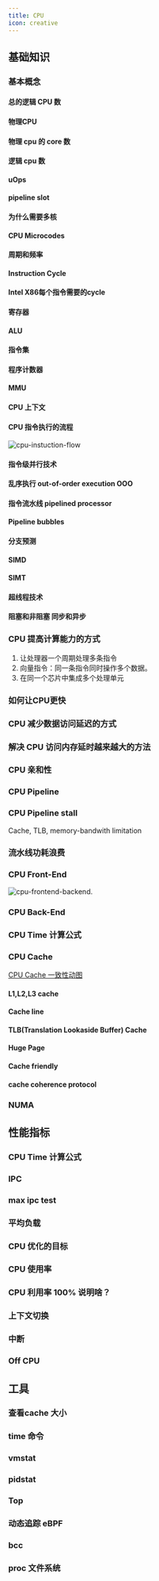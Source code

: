 ```yaml
---
title: CPU
icon: creative
---
```


## 基础知识

### 基本概念

#### 总的逻辑 CPU 数

#### 物理CPU

#### 物理 cpu 的 core 数

#### 逻辑 cpu 数

#### uOps

#### pipeline slot

#### 为什么需要多核

#### CPU Microcodes

#### 周期和频率

#### Instruction Cycle

#### Intel X86每个指令需要的cycle

#### 寄存器

#### ALU

#### 指令集

#### 程序计数器

#### MMU

#### CPU 上下文

#### CPU 指令执行的流程

![cpu-instuction-flow](/cpu-instuction-flow.png)

#### 指令级并行技术

#### 乱序执行  out-of-order execution OOO

#### 指令流水线 pipelined processor

#### Pipeline bubbles

#### 分支预测

#### SIMD

#### SIMT

#### 超线程技术

#### 阻塞和非阻塞 同步和异步

### CPU 提高计算能力的方式

1. 让处理器一个周期处理多条指令
2. 向量指令：同一条指令同时操作多个数据。
3. 在同一个芯片中集成多个处理单元

### 如何让CPU更快

### CPU 减少数据访问延迟的方式

### 解决 CPU 访问内存延时越来越大的方法

### CPU 亲和性

### CPU Pipeline

### CPU Pipeline stall

Cache, TLB, memory-bandwith limitation

### 流水线功耗浪费

### CPU Front-End

![cpu-frontend-backend.](/cpu-frontend-backend.png)

### CPU Back-End

### CPU Time 计算公式





### CPU Cache

[CPU Cache 一致性动图](https://www.scss.tcd.ie/Jeremy.Jones/VivioJS/caches/MESI.htm)

#### L1,L2,L3 cache

#### Cache line

#### TLB(Translation Lookaside Buffer) Cache

#### Huge Page

#### Cache friendly

#### cache coherence protocol

### NUMA

## 性能指标

### CPU Time 计算公式

### IPC

### max ipc test

### 平均负载

### CPU 优化的目标

### CPU 使用率

### CPU 利用率 100% 说明啥？

### 上下文切换

### 中断

### Off CPU

###

## 工具

### 查看cache 大小

### time 命令

### vmstat

### pidstat

### Top

### 动态追踪 eBPF

### bcc

### proc 文件系统
